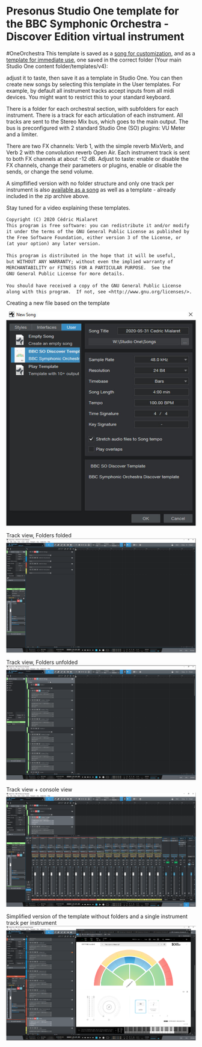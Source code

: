# Presonus Studio One template for the BBC Symphonic Orchestra - Discover Edition virtual instrument
#OneOrchestra
This template is saved as a [song for customization](https://github.com/CedricMi/BBCSOD-S1-Template/blob/master/BBC%20SO%20Discover%20Template.song), and as a [template for immediate use](https://github.com/CedricMi/BBCSOD-S1-Template/blob/master/BBC%20Symphony%20Orchestra%20Discover%20Templates%20for%20Studio%20One%204.zip), one saved in the correct folder (Your main Studio One content folder/templates/v4):

adjust it to taste, then save it as a template in Studio One.
You can then create new songs by selecting this template in the User templates.
For example, by default all instrument tracks accept inputs from all midi devices. You might want to restrict this to your standard keyboard.

There is a folder for each orchestral section, with subfolders for each instrument.
There is a track for each articulation of each instrument.
All tracks are sent to the Stereo Mix bus, which goes to the main output.
The bus is preconfigured with 2 standard Studio One (SO) plugins: VU Meter and a limiter.

There are two FX channels: Verb 1, with the simple reverb MixVerb, and Verb 2 with the convolution reverb Open Air.
Each instrument track is sent to both FX channels at about -12 dB.
Adjust to taste: enable or disable the FX channels, change their parameters or plugins, enable or disable the sends, or change the send volume.

A simpflified version with no folder structure and only one track per instrument is also [available as a song](https://github.com/CedricMi/BBCSOD-S1-Template/blob/master/BBC%20SO%20Discover%20Simple%20Template.song) as well as a template - already included in the zip archive above.

Stay tuned for a video explaining these templates.


    Copyright (C) 2020 Cédric Mialaret
    This program is free software: you can redistribute it and/or modify
    it under the terms of the GNU General Public License as published by
    the Free Software Foundation, either version 3 of the License, or
    (at your option) any later version.

    This program is distributed in the hope that it will be useful,
    but WITHOUT ANY WARRANTY; without even the implied warranty of
    MERCHANTABILITY or FITNESS FOR A PARTICULAR PURPOSE.  See the
    GNU General Public License for more details.

    You should have received a copy of the GNU General Public License
    along with this program.  If not, see <http://www.gnu.org/licenses/>.


Creating a new file based on the template

![Alt text](BBCSODiscoverStudioOneTemplate-NewSong.jpg?raw=true "Creating a new file based on the template")

Track view, Folders folded
![Alt text](BBCSODiscoverStudioOneTemplate-Folded.png?raw=true "Track view, Folders folded")

Track view, Folders unfolded
![Alt text](BBCSODiscoverStudioOneTemplate-Unfolded.png?raw=true "Track view, Folders unfolded")

Track view + console view
![Alt text](BBCSODiscoverStudioOneTemplate-Console.png?raw=true "Track view + console view")

Simplified version of the template without folders and a single instrument track per instrument
![Alt text](BBCSODiscoverStudioOneTemplate-Simplified.png?raw=true "Track view + console view")
